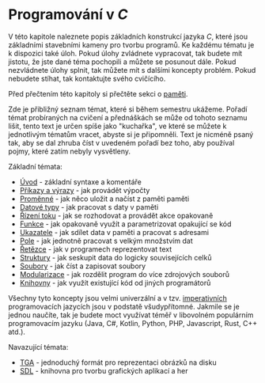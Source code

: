 # Programování v *C*
V této kapitole naleznete popis základních konstrukcí jazyka *C*, které jsou základními
stavebními kameny pro tvorbu programů. Ke každému tématu je k dispozici také úloh. Pokud úlohy
zvládnete vypracovat, tak budete mít jistotu, že jste dané téma pochopili a můžete se posunout dále.
Pokud nezvládnete úlohy splnit, tak můžete mít s dalšími koncepty problém. Pokud nebudete stíhat,
tak kontaktujte svého cvičícího.

Před přečtením této kapitoly si přečtěte sekci o [paměti](../uvod/pamet.md).

Zde je přibližný seznam témat, které si během semestru ukážeme. Pořadí témat probíraných na cvičení
a přednáškách se může od tohoto seznamu lišit, tento text je určen spíše jako "kuchařka", ve které
se můžete k jednotlivým tématům vracet, abyste si je připomněli. Text je nicméně psaný tak, aby se
dal zhruba číst v uvedeném pořadí bez toho, aby používal pojmy, které zatím nebyly vysvětleny.

Základní témata:
- [Úvod](syntaxe.md) - základní syntaxe a komentáře
- [Příkazy a výrazy](prikazy_vyrazy.md) - jak provádět výpočty
- [Proměnné](promenne.md) - jak něco uložit a načíst z paměti paměti
- [Datové typy](datove_typy.md) - jak pracovat s daty v paměti
- [Řízení toku](rizeni_toku.md) - jak se rozhodovat a provádět akce opakovaně
- [Funkce](funkce.md) - jak opakovaně využít a parametrizovat opakující se kód
- [Ukazatele](ukazatele.md) - jak sdílet data v paměti a pracovat s adresami
- [Pole](pole.md) - jak jednotně pracovat s velkým množstvím dat
- [Řetězce](retezce.md) - jak v programech reprezentovat text
- [Struktury](struktury.md) - jak seskupit data do logicky souvisejících celků
- [Soubory](soubory.md) - jak číst a zapisovat soubory
- [Modularizace](modularizace.md) - jak rozdělit program do více zdrojových souborů
- [Knihovny](knihovny.md) - jak využít existující kód od jiných programátorů

Všechny tyto koncepty jsou velmi univerzální a v tzv. [imperativních](https://cs.wikipedia.org/wiki/Imperativn%C3%AD_programov%C3%A1n%C3%AD)
programovacích jazycích jsou v podstatě všudypřítomné. Jakmile se je jednou naučíte, tak je budete
moct využívat téměř v libovolném populárním programovacím jazyku (Java, C#, Kotlin, Python, PHP,
Javascript, Rust, C++ atd.). 

Navazující témata:
- [TGA](../aplikovane_ulohy/tga.md) - jednoduchý formát pro reprezentaci obrázků na disku
- [SDL](../aplikovane_ulohy/sdl.md) - knihovna pro tvorbu grafických aplikací a her
